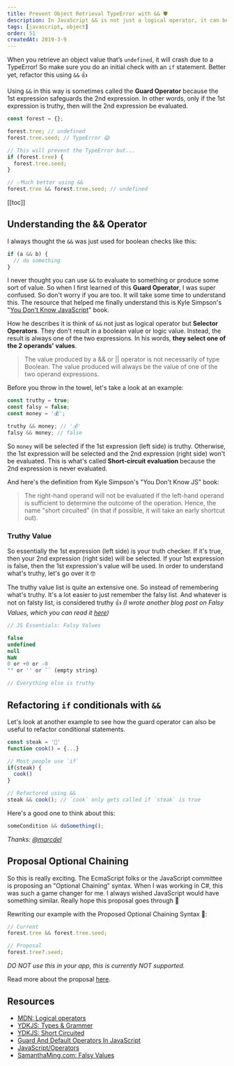 ```yaml
---
title: Prevent Object Retrieval TypeError with && 🛡
description: In JavaScript && is not just a logical operator, it can be used as a Guard Operator to prevent Object Retrieval TypeError.
tags: [javascript, object]
order: 51
createdAt: 2019-3-9
---
```


When you retrieve an object value that’s `undefined`, it will crash due to a TypeError! So make sure you do an initial check with an `if` statement. Better yet, refactor this using `&&` 👍

Using `&&` in this way is sometimes called the **Guard Operator** because the 1st expression safeguards the 2nd expression. In other words, only if the 1st expression is truthy, then will the 2nd expression be evaluated.

```javascript
const forest = {};

forest.tree; // undefined
forest.tree.seed; // TypeError 😱

// This will prevent the TypeError but...
if (forest.tree) {
  forest.tree.seed;
}

// ✅Much better using &&
forest.tree && forest.tree.seed; // undefined
```

[[toc]]

## Understanding the && Operator

I always thought the `&&` was just used for boolean checks like this:

```javascript
if (a && b) {
  // do something
}
```

I never thought you can use `&&` to evaluate to something or produce some sort of value. So when I first learned of this **Guard Operator**, I was super confused. So don't worry if you are too. It will take some time to understand this. The resource that helped me finally understand this is Kyle Simpson's "[You Don't Know JavaScript](https://github.com/getify/You-Dont-Know-JS/blob/f0d591b6502c080b92e18fc470432af8144db610/types%20%26%20grammar/ch4.md#operators--and-)" book.

How he describes it is think of `&&` not just as logical operator but **Selector Operators**. They don't result in a boolean value or logic value. Instead, the result is always one of the two expressions. In his words, **they select one of the 2 operands' values**.

> The value produced by a && or || operator is not necessarily of type Boolean. The value produced will always be the value of one of the two operand expressions.

Before you throw in the towel, let's take a look at an example:

```javascript
const truthy = true;
const falsy = false;
const money = '💰';

truthy && money; // '💰'
falsy && money; // false
```

So `money` will be selected if the 1st expression (left side) is truthy. Otherwise, the 1st expression will be selected and the 2nd expression (right side) won't be evaluated. This is what's called **Short-circuit evaluation** because the 2nd expression is never evaluated.

And here's the definition from Kyle Simpson's "You Don't Know JS" book:

> The right-hand operand will not be evaluated if the left-hand operand is sufficient to determine the outcome of the operation. Hence, the name "short circuited" (in that if possible, it will take an early shortcut out).

### Truthy Value

So essentially the 1st expression (left side) is your truth checker. If it's true, then your 2nd expression (right side) will be selected. If your 1st expression is false, then the 1st expression's value will be used. In order to understand what's truthy, let's go over it 🤓

The truthy value list is quite an extensive one. So instead of remembering what's truthy. It's a lot easier to just remember the falsy list. And whatever is not on falsty list, is considered truthy 👍 _(I wrote another blog post on Falsy Values, which you can read it [here](https://www.samanthaming.com/tidbits/25-js-essentials-falsy-values))_

```javascript
// JS Essentials: Falsy Values

false
undefined
null
NaN
0 or +0 or -0
"" or '' or `` (empty string)

// Everything else is truthy
```

## Refactoring `if` conditionals with `&&`

Let's look at another example to see how the guard operator can also be useful to refactor conditional statements.

```javascript
const steak = '🥩'
function cook() = {...}

// Most people use `if`
if(steak) {
  cook()
}

// Refactored using &&
steak && cook(); // `cook` only gets called if `steak` is true
```

Here's a good one to think about this:

```javascript
someCondition && doSomething();
```

_Thanks: [@marcdel](https://twitter.com/marcdel/status/1104466866100002816)_

## Proposal Optional Chaining

So this is really exciting. The EcmaScript folks or the JavaScript committee is proposing an "Optional Chaining" syntax. When I was working in C#, this was such a game changer for me. I always wished JavaScript would have something similar. Really hope this proposal goes through 🙌

Rewriting our example with the Proposed Optional Chaining Syntax 🤩:

```javascript
// Current
forest.tree && forest.tree.seed;

// Proposal
forest.tree?.seed;
```

_DO NOT use this in your app, this is currently NOT supported._

Read more about the proposal [here](https://github.com/tc39/proposal-optional-chaining).

## Resources

- [MDN: Logical operators](https://developer.mozilla.org/en-US/docs/Web/JavaScript/Reference/Operators/Logical_Operators)
- [YDKJS: Types & Grammer](https://github.com/getify/You-Dont-Know-JS/blob/f0d591b6502c080b92e18fc470432af8144db610/types%20%26%20grammar/ch4.md)
- [YDKJS: Short Circuited](https://github.com/getify/You-Dont-Know-JS/blob/f0d591b6502c080b92e18fc470432af8144db610/types%20%26%20grammar/ch5.md#short-circuited)
- [Guard And Default Operators In JavaScript](https://seanmonstar.com/post/707078771/guard-and-default-operators)
- [JavaScript/Operators](https://en.wikibooks.org/wiki/JavaScript/Operators)
- [SamanthaMing.com: Falsy Values](https://www.samanthaming.com/tidbits/25-js-essentials-falsy-values)
